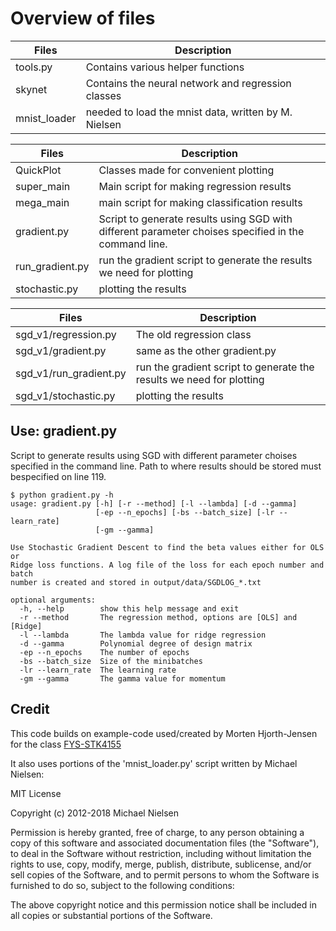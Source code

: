 # Overview of files

| Files | Description |
| ------ | ------ |
| tools.py | Contains various helper functions|
| skynet | Contains the neural network and regression classes |
| mnist_loader | needed to load the mnist data, written by M. Nielsen |


| Files | Description |
| ------ | ------ |
| QuickPlot  | Classes made for convenient plotting |
| super_main | Main script for making regression results |
| mega_main | main script for making classification results |
| gradient.py | Script to generate results using SGD with different parameter choises specified in the command line.|
| run_gradient.py | run the gradient script to generate the results we need for plotting |
| stochastic.py | plotting the results |

| Files | Description |
| ------ | ------ |
| sgd_v1/regression.py | The old regression class |
| sgd_v1/gradient.py | same as the other gradient.py |
| sgd_v1/run_gradient.py | run the gradient script to generate the results we need for plotting |
| sgd_v1/stochastic.py | plotting the results |

## Use: gradient.py
Script to generate results using SGD with different parameter choises specified in the command line. Path to where results should be stored must bespecified on line 119.

```
$ python gradient.py -h
usage: gradient.py [-h] [-r --method] [-l --lambda] [-d --gamma]
                   [-ep --n_epochs] [-bs --batch_size] [-lr --learn_rate]
                   [-gm --gamma]

Use Stochastic Gradient Descent to find the beta values either for OLS or
Ridge loss functions. A log file of the loss for each epoch number and batch
number is created and stored in output/data/SGDLOG_*.txt

optional arguments:
  -h, --help        show this help message and exit
  -r --method       The regression method, options are [OLS] and [Ridge]
  -l --lambda       The lambda value for ridge regression
  -d --gamma        Polynomial degree of design matrix
  -ep --n_epochs    The number of epochs
  -bs --batch_size  Size of the minibatches
  -lr --learn_rate  The learning rate
  -gm --gamma       The gamma value for momentum
```

## Credit
This code builds on example-code used/created by Morten Hjorth-Jensen for the class [FYS-STK4155](https://github.com/CompPhysics/MachineLearning/)


It also uses portions of the 'mnist_loader.py' script written by Michael Nielsen:


MIT License

Copyright (c) 2012-2018 Michael Nielsen

Permission is hereby granted, free of charge, to any person obtaining a copy of this software and associated documentation files (the "Software"), to deal in the Software without restriction, including without limitation the rights to use, copy, modify, merge, publish, distribute, sublicense, and/or sell copies of the Software, and to permit persons to whom the Software is furnished to do so, subject to the following conditions:

The above copyright notice and this permission notice shall be included in all copies or substantial portions of the Software.
